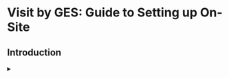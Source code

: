 # Visit by GES: Guide to Setting up On-Site

## Introduction
<details><summary></summary> 

Some of the most critical features of Visit are used onsite. It’s important to ensure you get these set up correctly to provide an efficient service to the visitors and exhibitors, and to collect accurate data.

This guide will help you get up and running with the following systems:

## EventBox
<details><summary></summary>

<img style="float: right; width: 213px; height: 142px; margin: 10px;" src="./Images/visit_by_ges/1.jpg">

This is a tailor-made system which performs many of the functions at the event entrance: registration of new visitors (including self-service tools), badge printing (including collection using a code), access control, and tools to manage exhibitor’s Visit Connect accounts for lead capture.

EventBox can also be used for access control to seminars.

It runs on a PC, either using a USB memory stick, or installed on the hard drive.
</details>

## Visit Go
<details><summary></summary>

This software provides access control features, and Covid health checks by scanning approved government covid codes. It runs on a smartphone or tablet using the built-in camera.
</details>

## Data Pens
<details><summary></summary>
<img style="float: left; width: 173px; height: 116px; margin: 10px;" src="./Images/visit_by_ges/2.jpg"> </br>

Where it is not convenient to place an EventBox by a seminar entrance, access control for seminars can also be done with a datapen. This is a small battery-powered handheld device that scans and records standard barcodes. You will need to issue these datapens to link to each seminar, and ‘download’ them to store the data in Visit.
</details> 
</br>

## Touchpoints
<details><summary></summary>
<img style="float: right; width: 213px; height: 142px; margin: 10px;" src="./Images/visit_by_ges/3.jpg">
A touchpoint is a small device that you mount in a visible place for Visitors too see. It is linked to a particular activity, exhibitor, product, or seminar room. 

When the visitor taps the touchpoint with a suitable badge, the touchpoint records the badge details and time. For exhibitors, this generates lead information (including details of the product the visitor expressed an interest in). For organisers, it tracks entry to seminars or particular activities or interests.

Touchpoints only work if the event uses badges containing an NFC chip.
</details>
</details>
